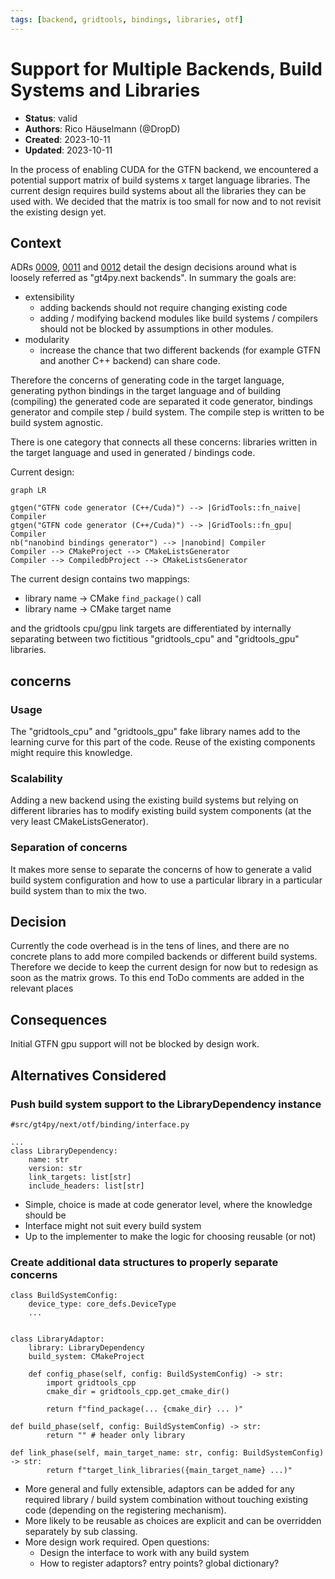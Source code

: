 ```yaml
---
tags: [backend, gridtools, bindings, libraries, otf]
---
```


# Support for Multiple Backends, Build Systems and Libraries

- **Status**: valid
- **Authors**: Rico Häuselmann (@DropD)
- **Created**: 2023-10-11
- **Updated**: 2023-10-11

In the process of enabling CUDA for the GTFN backend, we encountered a potential support matrix of build systems x target language libraries. The current design requires build systems about all the libraries they can be used with. We decided that the matrix is too small for now and to not revisit the existing design yet.

## Context

ADRs [0009](0009-Compiled_Backend_Integration.md), [0011](0011-On_The_Fly_Compilation.md) and [0012](0012-GridTools_Cpp_OTF_Steps.md) detail the design decisions around what is loosely referred as "gt4py.next backends". In summary the goals are:

- extensibility
  - adding backends should not require changing existing code
  - adding / modifying backend modules like build systems / compilers should not be blocked by assumptions in other modules.
- modularity
  - increase the chance that two different backends (for example GTFN and another C++ backend) can share code.

Therefore the concerns of generating code in the target language, generating python bindings in the target language and of building (compiling) the generated code are separated it code generator, bindings generator and compile step / build system. The compile step is written to be build system agnostic.

There is one category that connects all these concerns: libraries written in the target language and used in generated / bindings code.

Current design:

```mermaid
graph LR

gtgen("GTFN code generator (C++/Cuda)") --> |GridTools::fn_naive| Compiler
gtgen("GTFN code generator (C++/Cuda)") --> |GridTools::fn_gpu| Compiler
nb("nanobind bindings generator") --> |nanobind| Compiler
Compiler --> CMakeProject --> CMakeListsGenerator
Compiler --> CompiledbProject --> CMakeListsGenerator
```

The current design contains two mappings:

- library name -> CMake `find_package()` call
- library name -> CMake target name

and the gridtools cpu/gpu link targets are differentiated by internally separating between two fictitious "gridtools_cpu" and "gridtools_gpu" libraries.

## concerns

### Usage

The "gridtools_cpu" and "gridtools_gpu" fake library names add to the learning curve for this part of the code. Reuse of the existing components might require this knowledge.

### Scalability

Adding a new backend using the existing build systems but relying on different libraries has to modify existing build system components (at the very least CMakeListsGenerator).

### Separation of concerns

It makes more sense to separate the concerns of how to generate a valid build system configuration and how to use a particular library in a particular build system than to mix the two.

## Decision

Currently the code overhead is in the tens of lines, and there are no concrete plans to add more compiled backends or different build systems. Therefore we decide to keep the current design for now but to redesign as soon as the matrix grows.
To this end ToDo comments are added in the relevant places

## Consequences

Initial GTFN gpu support will not be blocked by design work.

## Alternatives Considered

### Push build system support to the LibraryDependency instance

```
#src/gt4py/next/otf/binding/interface.py

...
class LibraryDependency:
    name: str
    version: str
    link_targets: list[str]
    include_headers: list[str]
```

- Simple, choice is made at code generator level, where the knowledge should be
- Interface might not suit every build system
- Up to the implementer to make the logic for choosing reusable (or not)

### Create additional data structures to properly separate concerns

```
class BuildSystemConfig:
    device_type: core_defs.DeviceType
    ...


class LibraryAdaptor:
    library: LibraryDependency
    build_system: CMakeProject

    def config_phase(self, config: BuildSystemConfig) -> str:
        import gridtools_cpp
        cmake_dir = gridtools_cpp.get_cmake_dir()

        return f"find_package(... {cmake_dir} ... )"

def build_phase(self, config: BuildSystemConfig) -> str:
        return "" # header only library

def link_phase(self, main_target_name: str, config: BuildSystemConfig) -> str:
        return f"target_link_libraries({main_target_name} ...)"
```

- More general and fully extensible, adaptors can be added for any required library / build system combination without touching existing code (depending on the registering mechanism).
- More likely to be reusable as choices are explicit and can be overridden separately by sub classing.
- More design work required. Open questions:
  - Design the interface to work with any build system
  - How to register adaptors? entry points? global dictionary?
